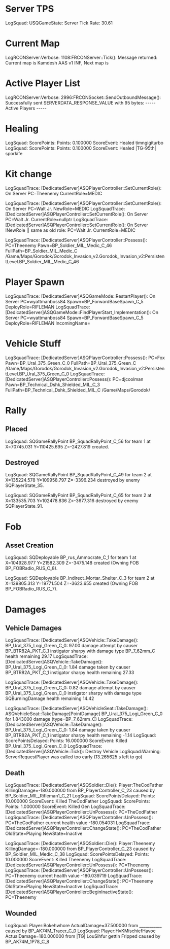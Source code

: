 # Server TPS
LogSquad: USQGameState: Server Tick Rate: 30.61

# Current Map
LogRCONServer:Verbose: 1108:FRCONServer::Tick(): Message returned: Current map is Kamdesh AAS v1 INF, Next map is 

# Active Player List
LogRCONServer:Verbose: 2996:FRCONSocket::SendOutboundMessage(): Successfully sent SERVERDATA_RESPONSE_VALUE with 95 bytes: ----- Active Players -----

# Healing
LogSquad: ScorePoints: Points: 0.100000 ScoreEvent: Healed timngigiturbo
LogSquad: ScorePoints: Points: 0.100000 ScoreEvent: Healed |TG-95th| sporkife

# Kit change
LogSquadTrace: [DedicatedServer]ASQPlayerController::SetCurrentRole(): On Server PC=Theenemy CurrentRole=MEDIC

LogSquadTrace: [DedicatedServer]ASQPlayerController::SetCurrentRole(): On Server PC=Walt Jr. NewRole=MEDIC
LogSquadTrace: [DedicatedServer]ASQPlayerController::SetCurrentRole(): On Server PC=Walt Jr. CurrentRole=nullptr
LogSquadTrace: [DedicatedServer]ASQPlayerController::SetCurrentRole(): On Server !NewRole || same as old role: PC=Walt Jr. CurrentRole=MEDIC

LogSquadTrace: [DedicatedServer]ASQPlayerController::Possess(): PC=Theenemy Pawn=BP_Soldier_MIL_Medic_C_46 FullPath=BP_Soldier_MIL_Medic_C /Game/Maps/Gorodok/Gorodok_Invasion_v2.Gorodok_Invasion_v2:PersistentLevel.BP_Soldier_MIL_Medic_C_46

# Player Spawn
LogSquadTrace: [DedicatedServer]ASQGameMode::RestartPlayer(): On Server PC=wyattmanboss84 Spawn=BP_ForwardBaseSpawn_C_5 DeployRole=RIFLEMAN
LogSquadTrace: [DedicatedServer]ASQGameMode::FindPlayerStart_Implementation(): On Server PC=wyattmanboss84 Spawn=BP_ForwardBaseSpawn_C_5 DeployRole=RIFLEMAN IncomingName=

# Vehicle Stuff
LogSquadTrace: [DedicatedServer]ASQPlayerController::Possess(): PC=Fox Pawn=BP_Ural_375_Green_C_0 FullPath=BP_Ural_375_Green_C /Game/Maps/Gorodok/Gorodok_Invasion_v2.Gorodok_Invasion_v2:PersistentLevel.BP_Ural_375_Green_C_0
LogSquadTrace: [DedicatedServer]ASQPlayerController::Possess(): PC=djcoolman Pawn=BP_Technical_Dshk_Shielded_MIL_C_3 FullPath=BP_Technical_Dshk_Shielded_MIL_C /Game/Maps/Gorodok/

# Rally

## Placed
LogSquad: SQGameRallyPoint BP_SquadRallyPoint_C_56 for team 1 at X=70745.031 Y=110425.695 Z=-2427.819 created.


## Destroyed
LogSquad: SQGameRallyPoint BP_SquadRallyPoint_C_49 for team 2 at X=135224.578 Y=109958.797 Z=-3396.234 destroyed by enemy SQPlayerState_35.

LogSquad: SQGameRallyPoint BP_SquadRallyPoint_C_65 for team 2 at X=133535.703 Y=102478.836 Z=-3677.316 destroyed by enemy SQPlayerState_91.


# Fob

## Asset Creation
LogSquad: SQDeployable BP_rus_Ammocrate_C_1 for team 1 at X=104928.977 Y=21582.309 Z=-3475.148 created (Owning FOB BP_FOBRadio_RUS_C_8).

LogSquad: SQDeployable BP_Indirect_Mortar_Shelter_C_3 for team 2 at X=139805.313 Y=19771.504 Z=-3623.655 created (Owning FOB BP_FOBRadio_RUS_C_7).

# Damages

## Vehicle Damages
LogSquadTrace: [DedicatedServer]ASQVehicle::TakeDamage(): BP_Ural_375_Logi_Green_C_0: 97.00 damage attempt by causer BP_BTR82A_PKT_C_1 instigator sharpy with damage type BP_7_62mm_C health remaining 29.17
LogSquadTrace: [DedicatedServer]ASQVehicle::TakeDamage(): BP_Ural_375_Logi_Green_C_0: 1.84 damage taken by causer BP_BTR82A_PKT_C_1 instigator sharpy health remaining 27.33

LogSquadTrace: [DedicatedServer]ASQVehicle::TakeDamage(): BP_Ural_375_Logi_Green_C_0: 0.82 damage attempt by causer BP_Ural_375_Logi_Green_C_0 instigator sharpy with damage type SQBurningDamage health remaining 14.42

LogSquadTrace: [DedicatedServer]ASQVehicleSeat::TakeDamage(): ASQVehicleSeat::TakeDamage[PointDamage] BP_Ural_375_Logi_Green_C_0 for 1.843000 damage (type=BP_7_62mm_C)
LogSquadTrace: [DedicatedServer]ASQVehicle::TakeDamage(): BP_Ural_375_Logi_Green_C_0: 1.84 damage taken by causer BP_BTR82A_PKT_C_1 instigator sharpy health remaining -1.14
LogSquad: ScorePointsDelayed: Points: 16.000000 ScoreEvent: Killed BP_Ural_375_Logi_Green_C_0
LogSquadTrace: [DedicatedServer]ASQVehicle::Tick(): Destroy Vehicle
LogSquad:Warning: ServerRequestPlayer was called too early (13.265625 s left to go)

## Death
LogSquadTrace: [DedicatedServer]ASQSoldier::Die(): Player:TheCodFather KillingDamage=-180.000000 from BP_PlayerController_C_23 caused by BP_Soldier_MIL_Rifleman1_C_21
LogSquad: ScorePointsDelayed: Points: 10.000000 ScoreEvent: Killed TheCodFather
LogSquad: ScorePoints: Points: 1.000000 ScoreEvent: Killed Gen
LogSquadTrace: [DedicatedServer]ASQPlayerController::UnPossess(): PC=TheCodFather
LogSquadTrace: [DedicatedServer]ASQPlayerController::UnPossess(): PC=TheCodFather current health value -180.054031
LogSquadTrace: [DedicatedServer]ASQPlayerController::ChangeState(): PC=TheCodFather OldState=Playing NewState=Inactive

LogSquadTrace: [DedicatedServer]ASQSoldier::Die(): Player:Theenemy KillingDamage=-180.000000 from BP_PlayerController_C_23 caused by BP_Soldier_MIL_Medic_C_38
LogSquad: ScorePointsDelayed: Points: 10.000000 ScoreEvent: Killed Theenemy
LogSquadTrace: [DedicatedServer]ASQPlayerController::UnPossess(): PC=Theenemy
LogSquadTrace: [DedicatedServer]ASQPlayerController::UnPossess(): PC=Theenemy current health value -180.039719
LogSquadTrace: [DedicatedServer]ASQPlayerController::ChangeState(): PC=Theenemy OldState=Playing NewState=Inactive
LogSquadTrace: [DedicatedServer]ASQPlayerController::BeginInactiveState(): PC=Theenemy


## Wounded
LogSquad: Player:Bokehwhore ActualDamage=37.500000 from ___________ caused by BP_AK74M_Tracer_C_0
LogSquad: Player:HvKMischiefHavoc ActualDamage=180.000000 from |TG| LouSihfur gettin Fripped caused by BP_AK74M_1P78_C_8
